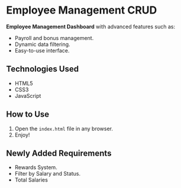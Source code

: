 # Employee Management CRUD 

 **Employee Management Dashboard**
 with advanced features such as:
- Payroll and bonus management.
- Dynamic data filtering.
- Easy-to-use interface.

## Technologies Used
- HTML5
- CSS3
- JavaScript

## How to Use
1. Open the `index.html` file in any browser.
2. Enjoy!

## Newly Added Requirements
- Rewards System.
- Filter by Salary and Status.
- Total Salaries
  
